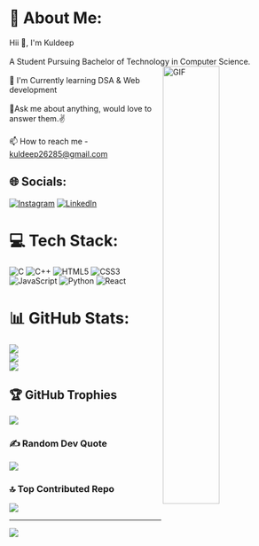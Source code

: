 # 💫 About Me:
Hii 👋, I'm Kuldeep<br><br>A Student Pursuing Bachelor of Technology in Computer Science.<img width="45%" align ="right" alt="GIF" src="https://media.giphy.com/media/br99SojJZ5rlfSYset/giphy.gif"><br><br>🌱 I'm Currently learning DSA & Web development<br><br>💬Ask me about anything, would love to answer them.✌<br><br>📫 How to reach me - kuldeep26285@gmail.com


## 🌐 Socials:
[![Instagram](https://img.shields.io/badge/Instagram-%23E4405F.svg?logo=Instagram&logoColor=white)](https://instagram.com/abc.com) [![LinkedIn](https://img.shields.io/badge/LinkedIn-%230077B5.svg?logo=linkedin&logoColor=white)](https://linkedin.com/in/linkedin.com) 

# 💻 Tech Stack:
![C](https://img.shields.io/badge/c-%2300599C.svg?style=for-the-badge&logo=c&logoColor=white) ![C++](https://img.shields.io/badge/c++-%2300599C.svg?style=for-the-badge&logo=c%2B%2B&logoColor=white) ![HTML5](https://img.shields.io/badge/html5-%23E34F26.svg?style=for-the-badge&logo=html5&logoColor=white)
![CSS3](https://img.shields.io/badge/css3-%231572B6.svg?style=for-the-badge&logo=css3&logoColor=white)![JavaScript](https://img.shields.io/badge/javascript-%23323330.svg?style=for-the-badge&logo=javascript&logoColor=%23F7DF1E) 
![Python](https://img.shields.io/badge/python-3670A0?style=for-the-badge&logo=python&logoColor=ffdd54)
![React](https://img.shields.io/badge/react-%2320232a.svg?style=for-the-badge&logo=react&logoColor=%2361DAFB)
# 📊 GitHub Stats:
![](https://github-readme-stats.vercel.app/api?username=Kuldeep9870&theme=dracula&hide_border=true&include_all_commits=false&count_private=true)<br/>
![](https://github-readme-streak-stats.herokuapp.com/?user=Kuldeep9870&theme=dracula&hide_border=true)<br/>
![](https://github-readme-stats.vercel.app/api/top-langs/?username=Kuldeep9870&theme=dracula&hide_border=true&include_all_commits=false&count_private=true&layout=compact)

## 🏆 GitHub Trophies
![](https://github-profile-trophy.vercel.app/?username=Kuldeep9870&theme=onedark&no-frame=true&no-bg=true&margin-w=4)

### ✍️ Random Dev Quote
![](https://quotes-github-readme.vercel.app/api?type=horizontal&theme=dark)

### 🔝 Top Contributed Repo
![](https://github-contributor-stats.vercel.app/api?username=Kuldeep9870&limit=5&theme=radical&combine_all_yearly_contributions=true)

<!--### 😂 Random Dev Meme
<img src="https://rm.up.railway.app/" width="512px"/>

-->

---
[![](https://visitcount.itsvg.in/api?id=Kuldeep9870&icon=0&color=0)](https://visitcount.itsvg.in)

